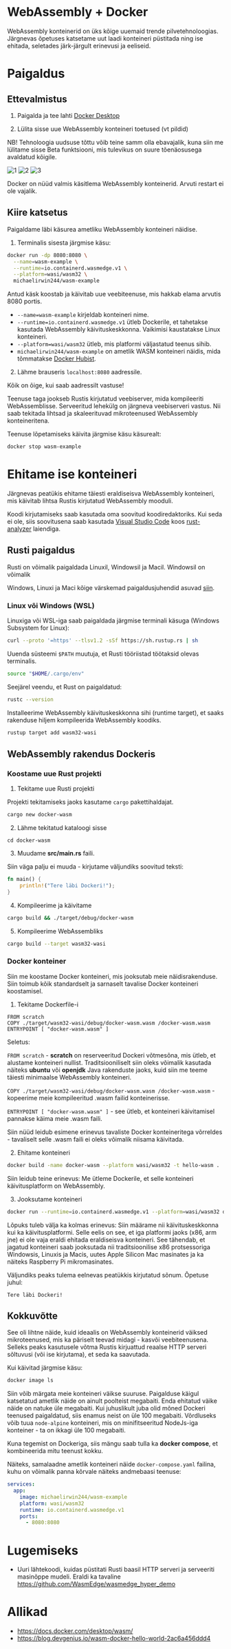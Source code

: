 # WebAssembly + Docker

WebAssembly konteinerid on üks kõige uuemaid trende pilvetehnoloogias. Järgnevas õpetuses katsetame uut laadi konteineri püstitada ning ise ehitada, seletades järk-järgult erinevusi ja eeliseid.

# Paigaldus

## Ettevalmistus

1. Paigalda ja tee lahti [Docker Desktop](https://www.docker.com/products/docker-desktop/)

2. Lülita sisse uue WebAssembly konteineri toetused (vt pildid)

NB! Tehnoloogia uudsuse tõttu võib teine samm olla ebavajalik, kuna siin me lülitame sisse Beta funktsiooni, mis tulevikus on suure tõenäosusega avaldatud kõigile.

![1](1.png)
![2](2.png)
![3](3.png)

Docker on nüüd valmis käsitlema WebAssembly konteinerid. Arvuti restart ei ole vajalik.

## Kiire katsetus
Paigaldame läbi käsurea ametliku WebAssembly konteineri näidise.

1. Terminalis sisesta järgmise käsu:

```bash
docker run -dp 8080:8080 \
  --name=wasm-example \
  --runtime=io.containerd.wasmedge.v1 \
  --platform=wasi/wasm32 \
  michaelirwin244/wasm-example
```
Antud käsk koostab ja käivitab uue veebiteenuse, mis hakkab elama arvutis 8080 portis.

- `--name=wasm-example` kirjeldab konteineri nime.
- `--runtime=io.containerd.wasmedge.v1` ütleb Dockerile, et tahetakse kasutada WebAssembly käivituskeskkonna. Vaikimisi kaustatakse Linux konteineri.
- `--platform=wasi/wasm32` ütleb, mis platformi väljastatud teenus sihib. 
- `michaelirwin244/wasm-example` on ametlik WASM konteineri näidis, mida tõmmatakse [Docker Hubist](https://hub.docker.com/r/michaelirwin244/wasm-example).

2. Lähme brauseris `localhost:8080` aadressile.

Kõik on õige, kui saab aadressilt vastuse!

Teenuse taga jookseb Rustis kirjutatud veebiserver, mida kompileeriti WebAssemblisse. Serveeritud lehekülg on järgneva veebiserveri vastus. Nii saab tekitada lihtsad ja skaleerituvad mikroteenused WebAssembly konteineritena.

Teenuse lõpetamiseks käivita järgmise käsu käsurealt:

```bash
docker stop wasm-example
```

# Ehitame ise konteineri

Järgnevas peatükis ehitame täiesti eraldiseisva WebAssembly konteineri, mis käivitab lihtsa Rustis kirjutatud WebAssembly mooduli.

Koodi kirjutamiseks saab kasutada oma soovitud koodiredaktoriks. Kui seda ei ole, siis soovitusena saab kasutada [Visual Studio Code](https://code.visualstudio.com/) koos [rust-analyzer](https://marketplace.visualstudio.com/items?itemName=rust-lang.rust-analyzer) laiendiga.

## Rusti paigaldus

Rusti on võimalik paigaldada Linuxil, Windowsil ja Macil. Windowsil on võimalik 

Windows, Linuxi ja Maci kõige värskemad paigaldusjuhendid asuvad [siin](https://www.rust-lang.org/tools/install).

### Linux või Windows (WSL)
Linuxiga või WSL-iga saab paigaldada järgmise terminali käsuga (Windows Subsystem for Linux):

```bash
curl --proto '=https' --tlsv1.2 -sSf https://sh.rustup.rs | sh
```

Uuenda süsteemi `$PATH` muutuja, et Rusti tööriistad töötaksid olevas terminalis.

```bash
source "$HOME/.cargo/env"
```

Seejärel veendu, et Rust on paigaldatud:

```bash
rustc --version
```

Installeerime WebAssembly käivituskeskkonna sihi (runtime target), et saaks rakenduse hiljem kompileerida WebAssembly koodiks.
```bash
rustup target add wasm32-wasi
```

## WebAssembly rakendus Dockeris

### Koostame uue Rust projekti


1. Tekitame uue Rusti projekti

Projekti tekitamiseks jaoks kasutame `cargo` pakettihaldajat.

```bash
cargo new docker-wasm
```

2. Lähme tekitatud kataloogi sisse
```
cd docker-wasm
```
3. Muudame **src/main.rs** faili.

Siin väga palju ei muuda - kirjutame väljundiks soovitud teksti:

```rust
fn main() {
    println!("Tere läbi Dockeri!");
}
```

4. Kompileerime ja käivitame

```bash
cargo build && ./target/debug/docker-wasm
```

5. Kompileerime WebAssembliks
```bash
cargo build --target wasm32-wasi
```

### Docker konteiner

Siin me koostame Docker konteineri, mis jooksutab meie näidisrakenduse. Siin toimub kõik standardselt ja sarnaselt tavalise Docker konteineri koostamisel.

1. Tekitame Dockerfile-i

```docker
FROM scratch
COPY ./target/wasm32-wasi/debug/docker-wasm.wasm /docker-wasm.wasm
ENTRYPOINT [ "docker-wasm.wasm" ]
```

Seletus:

`FROM scratch` - **scratch** on reserveeritud Dockeri võtmesõna, mis ütleb, et alustame konteineri nullist. Traditsiooniliselt siin oleks võimalik kasutada näiteks **ubuntu** või **openjdk** Java rakenduste jaoks, kuid siin me teeme täiesti minimaalse WebAssembly konteineri.

`COPY ./target/wasm32-wasi/debug/docker-wasm.wasm /docker-wasm.wasm` - kopeerime meie kompileeritud .wasm failid konteinerisse.

`ENTRYPOINT [ "docker-wasm.wasm" ]` - see ütleb, et konteineri käivitamisel pannakse käima meie .wasm faili. 

Siin nüüd leidub esimene erinevus tavaliste Docker konteineritega võrreldes - tavaliselt selle .wasm faili ei oleks võimalik niisama käivitada.

2. Ehitame konteineri

```bash
docker build -name docker-wasm --platform wasi/wasm32 -t hello-wasm .
```

Siin leidub teine erinevus: Me ütleme Dockerile, et selle konteineri käivitusplatform on WebAssembly.

3. Jooksutame konteineri

```bash
docker run --runtime=io.containerd.wasmedge.v1 --platform=wasi/wasm32 docker-wasm
```

Lõpuks tuleb välja ka kolmas erinevus: Siin määrame nii käivituskeskkonna kui ka käivitusplatformi. Selle eelis on see, et iga platformi jaoks (x86, arm jne) ei ole vaja eraldi ehitada eraldiseisva konteineri. See tähendab, et jagatud konteineri saab jooksutada nii traditsioonilise x86 protsessoriga Windowsis, Linuxis ja Macis, uutes Apple Silicon Mac masinates ja ka näiteks Raspberry Pi mikromasinates.

Väljundiks peaks tulema eelnevas peatükkis kirjutatud sõnum. Õpetuse juhul:

```
Tere läbi Dockeri!
```

## Kokkuvõtte

See oli lihtne näide, kuid ideaalis on WebAssembly konteinerid väiksed mikroteenused, mis ka päriselt teevad midagi - kasvõi veebiteenusena. Selleks peaks kasutusele võtma Rustis kirjuattud reaalse HTTP serveri sõltuvusi (või ise kirjutama), et seda ka saavutada.

Kui käivitad järgmise käsu:

```bash
docker image ls
```
Siin võib märgata meie konteineri väikse suuruse. Paigalduse käigul katsetatud ametlik näide on ainult poolteist megabaiti. Enda ehitatud väike näide on natuke üle megabaiti. Kui juhuslikult juba olid mõned Dockeri teenused paigaldatud, siis enamus neist on üle 100 megabaiti. Võrdluseks võib tuua `node-alpine` konteineri, mis on minifitseeritud NodeJs-iga konteiner - ta on ikkagi üle 100 megabaiti.

Kuna tegemist on Dockeriga, siis mängu saab tulla ka **docker compose**, et kombineerida mitu teenust kokku.

Näiteks, samalaadne ametlik konteineri näide `docker-compose.yaml` failina, kuhu on võimalik panna kõrvale näiteks andmebaasi teenuse:

```yaml
services:
  app:
    image: michaelirwin244/wasm-example
    platform: wasi/wasm32
    runtime: io.containerd.wasmedge.v1
    ports:
      - 8080:8080
```

# Lugemiseks

- Uuri lähtekoodi, kuidas püstitati Rusti baasil HTTP serveri ja serveeriti masinõppe mudeli. Eraldi ka tavaline 
https://github.com/WasmEdge/wasmedge_hyper_demo

# Allikad
- https://docs.docker.com/desktop/wasm/
- https://blog.devgenius.io/wasm-docker-hello-world-2ac6a456ddd4